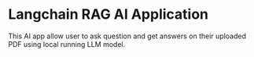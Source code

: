 # Langchain RAG AI Application


This AI app allow user to ask question and get answers on their uploaded PDF using local running LLM model. 